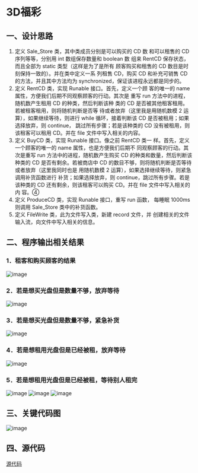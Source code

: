 # 3D福彩
## 一、设计思路
1. 定义 Sale_Store 类，其中类成员分别是可以购买的 CD 数 和可以租售的 CD 序列等等，分别用 int 数组保存数量和 boolean 数 组来 RentCD 保存状态，而且全部为 static 类型（这样是为了是所有 顾客购买和租售的 CD 数目是时刻保持一致的）。并在类中定义一系 列租售 CD，购买 CD 和补充可销售 CD 的方法，并且其中方法均为 synchronized，保证该进程永远都是同步的。 
2. 定义 RentCD 类，实现 Runable 接口。首先，定义一个顾 客的唯一的 name 属性，方便我们后期不同观察顾客的行动。其次是 重写 run 方法中的进程，随机数产生租用 CD 的种类，然后判断该种 类的 CD 是否被其他租客租用。若被租客租用，则将随机判断是否等 待或者放弃（这里我是用随机数模 2 运算），如果继续等待，则进行 while 循环，接着判断该 CD 是否被租用；如果选择放弃，则 continue， 跳过所有步骤；若是该种类的 CD 没有被租用，则该租客可以租用 CD。并在 file 文件中写入相关的内容。
3. 定义 BuyCD 类，实现 Runable 接口。像之前 RentCD 类一 样。首先，定义一个顾客的唯一的 name 属性，也是方便我们后期不 同观察顾客的行动。其次是重写 run 方法中的进程，随机数产生购买 CD 的种类和数量，然后判断该种类的 CD 是否有剩余。若被商店中 CD 的数目不够，则将随机判断是否等待或者放弃（这里我同时也是
用随机数模 2 运算），如果选择继续等待，则紧急调用补货函数进行 补货；如果选择放弃，则 continue，跳过所有步骤。若是该种类的 CD 还有剩余，则该租客可以购买 CD。并在 file 文件中写入相关的内 容。④
4. 定义 ProduceCD 类，实现 Runable 接口，重写 run 函数， 每睡眠 1000ms 则调用 Sale_Store 类中的补货函数。 
5. 定义 FileWrite 类，此为文件写入类，新建 record 文件，并 创建相关的文件输入流，向文件中写入相关的信息。
## 二、程序输出相关结果 
### 1．租客和购买顾客的结果
![image](https://user-images.githubusercontent.com/73374331/122762173-9da79180-d2cf-11eb-82b4-98e866a8ea89.png)
### 2．若是想买光盘但是数量不够，放弃等待 
![image](https://user-images.githubusercontent.com/73374331/122762223-ac8e4400-d2cf-11eb-90bc-0e1e89b3c721.png)
### 3．若是想买光盘但是数量不够，紧急补货
![image](https://user-images.githubusercontent.com/73374331/122762252-b3b55200-d2cf-11eb-8b3f-576067cf148f.png)
### 4．若是想租用光盘但是已经被租，放弃等待 
![image](https://user-images.githubusercontent.com/73374331/122762275-bc0d8d00-d2cf-11eb-982e-219d1e9ec3cb.png)
### 5．若是想租用光盘但是已经被租，等待别人租完 
![image](https://user-images.githubusercontent.com/73374331/122762309-c3cd3180-d2cf-11eb-8c5e-58150277832d.png)
![image](https://user-images.githubusercontent.com/73374331/122762322-c891e580-d2cf-11eb-95fe-6b62856d7a3b.png)
![image](https://user-images.githubusercontent.com/73374331/122762329-cb8cd600-d2cf-11eb-89cb-d34c2e8889ef.png)

## 三、关键代码图
![image](https://user-images.githubusercontent.com/73374331/122762362-d34c7a80-d2cf-11eb-95bd-4eac8806d472.png)

## 四、源代码 
[源代码](https://github.com/lmj2001/TreeDLottery)
